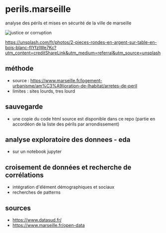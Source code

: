 # perils.marseille
analyse des périls et mises en sécurité de la ville de marseille

![justice or corruption](https://source.unsplash.com/random/800x600)


https://unsplash.com/fr/photos/2-pieces-rondes-en-argent-sur-table-en-bois-blanc-fIYfzlWe7Kc?utm_content=creditShareLink&utm_medium=referral&utm_source=unsplash

## méthode

* source : https://www.marseille.fr/logement-urbanisme/am%C3%A9lioration-de-lhabitat/arretes-de-peril
* limites : sites lourds, tres lourd

## sauvegarde

* une copie du code html source est disponible dans ce repo (partie en accordéon de la liste des périls par arrondissement)

## analyse exploratoire des donnees - eda

* sur un notebook jupyter

## croisement de données et recherche de corrélations

* intégration d'élément démographiques et sociaux
* recherches de patterns

## sources

* https://www.datasud.fr/
* https://www.marseille.fr/open-data
